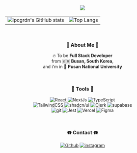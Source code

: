 <h1 align="center"> <img src="https://capsule-render.vercel.app/api?type=waving&height=300&color=gradient&text=ipcgrdn&animation=twinkling&fontColor=000000&rotate=0"/> </h1>

<table align="center" style="outline: none;">
  <tr>
    <td><img src="https://github-readme-stats.vercel.app/api?username=ipcgrdn&show_icons=true&theme=radical" alt="ipcgrdn's GitHub stats"></td>
    <td><img src="https://github-readme-stats.vercel.app/api/top-langs/?username=ipcgrdn&layout=compact" alt="Top Langs"></td>
  </tr>
</table>
</div>

<br />

<div align="center">
  <h3> 🫥 About Me 🫥 </h3>
<p align="center"> 🔥 To be <b> Full Stack Developer</b> <br> from 🇰🇷 <b> Busan, South Korea</b>, <br /> and i'm in 🏫 <b> Pusan National University </b> </p>

<br />

<div align="center">
<h3> 📱 Tools 📱 </h3>
<p>
  <img alt="React" src="https://img.shields.io/badge/-React-61DAFB?style=flat-square&logo=react&logoColor=black" />
  <img alt="NextJs" src="https://img.shields.io/badge/-NextJs-000000?style=flat-square&logo=nextdotjs&logoColor=white" />
  <img alt="TypeScript" src="https://img.shields.io/badge/-TypeScript-007ACC?style=flat-square&logo=typescript&logoColor=white" />
  <br />
  <img alt="TailwindCSS" src="https://img.shields.io/badge/-TailwindCSS-06B6D4?style=flat-square&logo=tailwindcss&logoColor=white" />
  <img alt="shadcn/ui" src="https://img.shields.io/badge/-shadcn/ui-000000?style=flat-square&logo=shadcnui&logoColor=white" />
  <img alt="Clerk" src="https://img.shields.io/badge/-Clerk-6C47FF?style=flat-square&logo=clerk&logoColor=white" />
  <img alt="supabase" src="https://img.shields.io/badge/-Supabase-3FCF8E?style=flat-square&logo=supabase&logoColor=black" />
  <br />
  <img alt="git" src="https://img.shields.io/badge/-Git-F05032?style=flat-square&logo=git&logoColor=white" />
  <img alt="Jest" src="https://img.shields.io/badge/-Jest-C21325?style=flat-square&logo=jest&logoColor=white" />
  <img alt="Vercel" src="https://img.shields.io/badge/-Vercel-000000?style=flat-square&logo=vercel&logoColor=white" />
  <img alt="Figma" src="https://img.shields.io/badge/-Figma-F05032?style=flat-square&logo=figma&logoColor=black" />
</p>
</div>

<br />

<div align="center">
<h3> ☎️ Contact ☎️</h3>
<p>
  <a href="https://github.com/ipcgrdn" target="_blank"><img alt="Github" src="https://img.shields.io/badge/GitHub-%2312100E.svg?&style=for-the-badge&logo=Github&logoColor=white" /></a> 
  <a href="https://instagram.com/ipcgrdn" target="_blank"><img alt="instagram" src="https://img.shields.io/badge/Instagram-E4405F.svg?&style=for-the-badge&logo=instagram&logoColor=black" /></a> 
</p>
</div>
